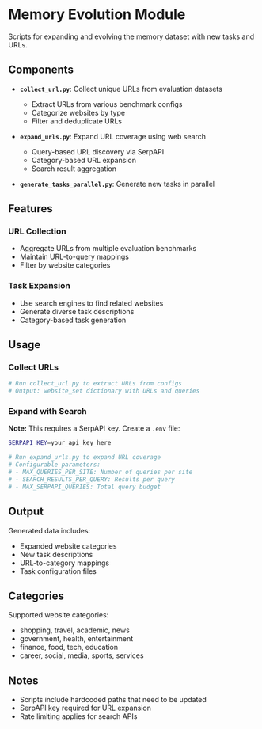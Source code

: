 # Memory Evolution Module

Scripts for expanding and evolving the memory dataset with new tasks and URLs.

## Components

- **`collect_url.py`**: Collect unique URLs from evaluation datasets
  - Extract URLs from various benchmark configs
  - Categorize websites by type
  - Filter and deduplicate URLs

- **`expand_urls.py`**: Expand URL coverage using web search
  - Query-based URL discovery via SerpAPI
  - Category-based URL expansion
  - Search result aggregation

- **`generate_tasks_parallel.py`**: Generate new tasks in parallel

## Features

### URL Collection
- Aggregate URLs from multiple evaluation benchmarks
- Maintain URL-to-query mappings
- Filter by website categories

### Task Expansion
- Use search engines to find related websites
- Generate diverse task descriptions
- Category-based task generation

## Usage

### Collect URLs

```python
# Run collect_url.py to extract URLs from configs
# Output: website_set dictionary with URLs and queries
```

### Expand with Search

**Note:** This requires a SerpAPI key. Create a `.env` file:
```bash
SERPAPI_KEY=your_api_key_here
```

```python
# Run expand_urls.py to expand URL coverage
# Configurable parameters:
# - MAX_QUERIES_PER_SITE: Number of queries per site
# - SEARCH_RESULTS_PER_QUERY: Results per query
# - MAX_SERPAPI_QUERIES: Total query budget
```

## Output

Generated data includes:
- Expanded website categories
- New task descriptions
- URL-to-category mappings
- Task configuration files

## Categories

Supported website categories:
- shopping, travel, academic, news
- government, health, entertainment
- finance, food, tech, education
- career, social, media, sports, services

## Notes

- Scripts include hardcoded paths that need to be updated
- SerpAPI key required for URL expansion
- Rate limiting applies for search APIs

